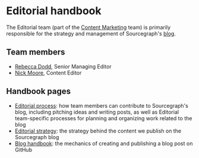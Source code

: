 # Editorial handbook

The Editorial team (part of the [Content Marketing](/marketing/content.md) team) is primarily responsible for the strategy and management of Sourcegraph's [blog](https://about.sourcegraph.com/blog/).

## Team members

- [Rebecca Dodd](../../../company/team/index.md#rebecca-dodd-sheher), Senior Managing Editor
- [Nick Moore](../../../company/team/index.md##nick-moore-hehimhis), Content Editor

## Handbook pages

- [Editorial process](editorial-process.md): how team members can contribute to Sourcegraph's blog, including pitching ideas and writing posts, as well as Editorial team-specific processes for planning and organizing work related to the blog
- [Editorial strategy](editorial-strategy.md): the strategy behind the content we publish on the Sourcegraph blog
- [Blog handbook](../creating_blog_posts.md): the mechanics of creating and publishing a blog post on GitHub
